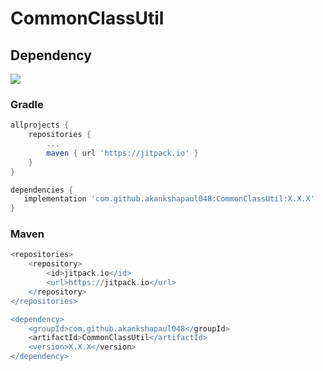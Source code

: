 # CommonClassUtil

## Dependency

[![](https://jitpack.io/v/akankshapaul048/CommonClassUtil.svg)](https://jitpack.io/#akankshapaul048/CommonClassUtil)

### Gradle
``` Groovy
allprojects {
	repositories {
		...
		maven { url 'https://jitpack.io' }
	}
}

dependencies {
   implementation 'com.github.akankshapaul048:CommonClassUtil:X.X.X'
}
```  
   
### Maven
``` Groovy
<repositories>
	<repository>
	    <id>jitpack.io</id>
	    <url>https://jitpack.io</url>
	</repository>
</repositories>

<dependency>
    <groupId>com.github.akankshapaul048</groupId>
    <artifactId>CommonClassUtil</artifactId>
    <version>X.X.X</version>
</dependency>
```  
